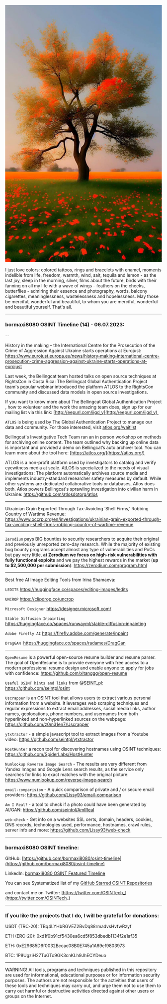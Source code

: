 ![alt text](img/14.jpg)

I just love colors: colored tattoos, rings and bracelets with enamel, moments indelible from life, freedom, warmth, wind, salt, tequila and lemon - as the last joy, sleep in the morning, silver, films about the future, birds with their fanning on all my life with a wave of wings - feathers on the cheeks, butterflies - admiring their essence and photography, words, balcony cigarettes, meaninglessness, wastelessness and hopelessness. May those be merciful, wonderful and beautiful, to whom you are merciful, wonderful and beautiful yourself. That's all.

----
### bormaxi8080 OSINT Timeline (14) - 06.07.2023:

--

History in the making – the International Centre for the Prosecution of the Crime of Aggression Against Ukraine starts operations at Eurojust: https://www.eurojust.europa.eu/news/history-making-international-centre-prosecution-crime-aggression-against-ukraine-starts-operations-at-eurojust

Last week, the Bellingcat team hosted talks on open source techniques at RightsCon in Costa Rica: The Bellingcat Global Authentication Project team's popular webinar introduced the platform ATLOS to the RightsCon community and discussed data models in open source investigations.  

If you want to know more about The Bellingcat Global Authentication Project , how to volunteer and the work the amazing team does, sign up for our mailing list via this link: [http://eepurl.com/iigd_v](http://eepurl.com/iigd_v)   

```ATLOS``` is being used by The Global Authentication Project to manage our data and community. For those interested, visit [atlos.org/waitlist](http://atlos.org/waitlist)  
  
Bellingcat's Investigative Tech Team ran an in person workshop on methods for archiving online content. The team outlined why backing up online data is important and provided a demo on Bellingcat’s auto archiver tool. You can learn more about the tool here: [https://atlos.org/](https://atlos.org/)

ATLOS is a non-profit platform used by investigators to catalog and verify eyewitness media at scale. AtLOS is specialized to the needs of visual investigations: The platform automatically archives source media and implements industry-standard researcher safety measures by default. While other systems are dedicated collaborative tools or databases, Atlos does both. Atlos powers Bellingcat's sprawling investigation into civilian harm in Ukraine: https://github.com/atlosdotorg/atlos

----

Ukrainian Grain Exported Through Tax-Avoiding ‘Shell Firms,’ Robbing Country of Wartime Revenue: https://www.occrp.org/en/investigations/ukrainian-grain-exported-through-tax-avoiding-shell-firms-robbing-country-of-wartime-revenue

----

```Zerodium``` pays BIG bounties to security researchers to acquire their original and previously unreported zero-day research. While the majority of existing bug bounty programs accept almost any type of vulnerabilities and PoCs but pay very little, **at Zerodium we focus on high-risk vulnerabilities with fully functional exploits** and we pay the highest rewards in the market (**up to $2,500,000 per submission**): https://zerodium.com/program.html

----

Best free AI Image Editing Tools from Irina Shamaeva:

```LEDITS``` https://huggingface.co/spaces/editing-images/ledits

```UNCROP``` https://clipdrop.co/uncrop

```Microsoft Designer``` https://designer.microsoft.com/

```Stable Diffusion Inpainting``` https://huggingface.co/spaces/runwayml/stable-diffusion-inpainting

```Adobe Firefly AI``` https://firefly.adobe.com/generate/inpaint

```DragGAN```  https://huggingface.co/spaces/radames/DragGan

----

```OpenResume``` is a powerful open-source resume builder and resume parser. The goal of OpenResume is to provide everyone with free access to a modern professional resume design and enable anyone to apply for jobs with confidence: https://github.com/xitanggg/open-resume

```Useful OSINT hints and links``` from [@SEINT_pl](https://twitter.com/seint_pl): https://github.com/seintpl/osint

```Uscrapper``` is an OSINT tool that allows users to extract various personal information from a website. It leverages web scraping techniques and regular expressions to extract email addresses, social media links, author names, geolocations, phone numbers, and usernames from both hyperlinked and non-hyperlinked sources on the webpage: https://github.com/z0m31en7/Uscrapper

```ytxtractor``` - a simple javascript tool to extract images from a Youtube video: https://github.com/seintpl/ytxtractor

```HostHunter``` a recon tool for discovering hostnames using OSINT techniques: https://github.com/SpiderLabs/HostHunter

```Numlookup Reverse Image Search``` - The results are very different from Yandex Images and Google Lens search results, as the service only searches for links to exact matches with the original picture: https://www.numlookup.com/reverse-image-search

```email-comparision``` - A quick comparison of private and / or secure email providers: https://github.com/Lissy93/email-comparison

```Am I Real?``` - a tool to check if a photo could have been generated by AI/GAN: https://github.com/seintpl/AmIReal

```web-check``` - Get info on a websites SSL certs, domain, headers, cookies, DNS records, technologies used, performance, hostnames, crawl rules, server info and more: https://github.com/Lissy93/web-check

----
### bormaxi8080 OSINT timeline:

GitHub: [https://github.com/bormaxi8080/osint-timeline](https://github.com/bormaxi8080/osint-timeline)

LinkedIn: [bormaxi8080 OSINT Featured Timeline](https://www.linkedin.com/in/osintech/details/featured/)

You can see Systematized list of my [GitHub Starred OSINT Repositories](https://github.com/bormaxi8080/osint-repos-list)

and contact me on Twitter: [https://twitter.com/OSINTech_](https://twitter.com/OSINTech_)

----
### If you like the projects that I do, I will be grateful for donations:

USDT (TRC-20): TBq4LYHbRGVEZ2BvDq88rmadvsHvfwRzyf

ETH (ERC-20): 0xd1f0b91cf5430ea6cd5f853dbedb1134f2e1af35

ETH: 0xE29685D6f0032Bccac08B0E745a1A69ef9803973

BTC: 1P8UgziH27TuGTo9GK3cnKLh9JhECYDeuo

----

WARNING! All tools, programs and techniques published in this repository are used for informational, educational purposes or for information security purposes. The authors are not responsible for the activities that users of these tools and techniques may carry out, and urge them not to use them to carry out harmful or destructive activities directed against other users or groups on the Internet.